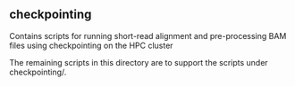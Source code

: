 ## checkpointing
Contains scripts for running short-read alignment and pre-processing BAM files using checkpointing on the HPC cluster

The remaining scripts in this directory are to support the scripts under checkpointing/.
